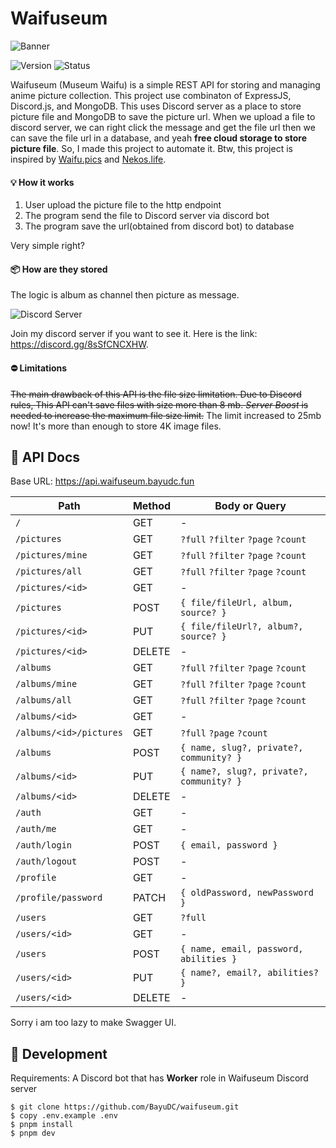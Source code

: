 # Waifuseum

![Banner](https://media.discordapp.net/attachments/946013429200723989/946013554472013884/banner.png)

![Version](https://img.shields.io/github/package-json/v/BayuDC/waifuseum?style=for-the-badge)
![Status](https://img.shields.io/website.svg?url=https://api.waifuseum.bayudc.fun&style=for-the-badge&label=Status)

Waifuseum (Museum Waifu) is a simple REST API for storing and managing
anime picture collection. This project use combinaton of ExpressJS,
Discord.js, and MongoDB. This uses Discord server as a place to store
picture file and MongoDB to save the picture url. When we upload a file
to discord server, we can right click the message and get the file url
then we can save the file url in a database, and yeah **free cloud
storage to store picture file**. So, I made this project to automate
it. Btw, this project is inspired by
[Waifu.pics](https://github.com/Waifu-pics/waifu-api) and
[Nekos.life](https://github.com/Nekos-life/nekos-dot-life).

#### 💡 How it works

1. User upload the picture file to the http endpoint
2. The program send the file to Discord server via discord bot
3. The program save the url(obtained from discord bot) to database

Very simple right?

#### 📦 How are they stored

The logic is album as channel then picture as message.

![Discord Server](https://media.discordapp.net/attachments/946013429200723989/1131976837522792569/image.png)

Join my discord server if you want to see it.
Here is the link: https://discord.gg/8sSfCNCXHW.

#### ⛔ Limitations

~~The main drawback of this API is the file size limitation. Due to
Discord rules, This API can't save files with size more than 8 mb.
_Server Boost_ is needed to increase the maximum file size limit.~~
The limit increased to 25mb now! It's more than enough to store 4K image files.

## 🔖 API Docs

Base URL: https://api.waifuseum.bayudc.fun

| Path                    | Method | Body or Query                            |
| ----------------------- | ------ | ---------------------------------------- |
| `/`                     | GET    | -                                        |
| `/pictures`             | GET    | `?full` `?filter` `?page` `?count`       |
| `/pictures/mine`        | GET    | `?full` `?filter` `?page` `?count`       |
| `/pictures/all`         | GET    | `?full` `?filter` `?page` `?count`       |
| `/pictures/<id>`        | GET    | -                                        |
| `/pictures`             | POST   | `{ file/fileUrl, album, source? }`       |
| `/pictures/<id>`        | PUT    | `{ file/fileUrl?, album?, source? }`     |
| `/pictures/<id>`        | DELETE | -                                        |
| `/albums`               | GET    | `?full` `?filter` `?page` `?count`       |
| `/albums/mine`          | GET    | `?full` `?filter` `?page` `?count`       |
| `/albums/all`           | GET    | `?full` `?filter` `?page` `?count`       |
| `/albums/<id>`          | GET    | -                                        |
| `/albums/<id>/pictures` | GET    | `?full` `?page` `?count`                 |
| `/albums`               | POST   | `{ name, slug?, private?, community? }`  |
| `/albums/<id>`          | PUT    | `{ name?, slug?, private?, community? }` |
| `/albums/<id>`          | DELETE | -                                        |
| `/auth`                 | GET    | -                                        |
| `/auth/me`              | GET    | -                                        |
| `/auth/login`           | POST   | `{ email, password }`                    |
| `/auth/logout`          | POST   | -                                        |
| `/profile`              | GET    | -                                        |
| `/profile/password`     | PATCH  | `{ oldPassword, newPassword }`           |
| `/users`                | GET    | `?full`                                  |
| `/users/<id>`           | GET    | -                                        |
| `/users`                | POST   | `{ name, email, password, abilities }`   |
| `/users/<id>`           | PUT    | `{ name?, email?, abilities? }`          |
| `/users/<id>`           | DELETE | -                                        |

Sorry i am too lazy to make Swagger UI.

## 🚧 Development

Requirements: A Discord bot that has **Worker** role in Waifuseum Discord server

```
$ git clone https://github.com/BayuDC/waifuseum.git
$ copy .env.example .env
$ pnpm install
$ pnpm dev
```
